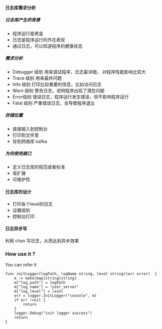 #### 日志库需求分析
##### 日志库产生的背景
- 程序运行是黑盒
- 日志是程序运行的外在表现
- 通过日志，可以知道程序的健康状态
##### 需求分析
- Debugger 级别 用来调试程序，日志最详细， 对程序性能影响比较大
- Trace 级别 用来最终问题
- Info 级别 打印比较重要的信息，比如访问日志
- Warn 级别 警告日志，说明程序出现了潜在问题
- Error级别 错误日志，程序运行发生错误，但不影响程序运行
- Fatal 级别 严重错误日志，会导致程序退出
##### 存储位置
- 直接输入到控制台
- 打印到文件里
- 存到网络库 kafka
##### 为何使用接口
- 定义日志库的规范或者标准
- 易扩展
- 可维护性
#### 日志库的设计
- 打印各个level的日志
- 设置级别
- 控制台打印


#### 日志异步写
利用 chan 写日志，从而达到异步效果
### How use it ?
You can refer it
```
func initLogger(logPath, logName string, level string)(err error)  {
	m := make(map[string]string)
	m["log_path"] = logPath
	m["log_name"] = "user_server"
	m["log_level"] = level
	err = logger.InitLogger("console", m)
	if err !=nil {
		return
	}
	logger.Debug("init logger success")
	return
}
```